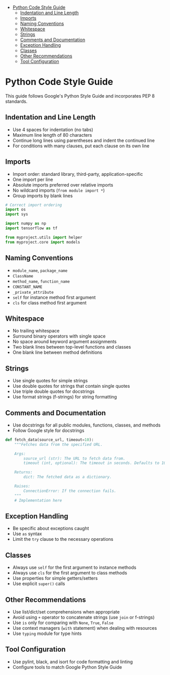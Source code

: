 <!-- START doctoc generated TOC please keep comment here to allow auto update -->
<!-- DON'T EDIT THIS SECTION, INSTEAD RE-RUN doctoc TO UPDATE -->

- [Python Code Style Guide](#python-code-style-guide)
  - [Indentation and Line Length](#indentation-and-line-length)
  - [Imports](#imports)
  - [Naming Conventions](#naming-conventions)
  - [Whitespace](#whitespace)
  - [Strings](#strings)
  - [Comments and Documentation](#comments-and-documentation)
  - [Exception Handling](#exception-handling)
  - [Classes](#classes)
  - [Other Recommendations](#other-recommendations)
  - [Tool Configuration](#tool-configuration)

<!-- END doctoc generated TOC please keep comment here to allow auto update -->

# Python Code Style Guide

This guide follows Google's Python Style Guide and incorporates PEP 8 standards.

## Indentation and Line Length

- Use 4 spaces for indentation (no tabs)
- Maximum line length of 80 characters
- Continue long lines using parentheses and indent the continued line
- For conditions with many clauses, put each clause on its own line

## Imports

- Import order: standard library, third-party, application-specific
- One import per line
- Absolute imports preferred over relative imports
- No wildcard imports (`from module import *`)
- Group imports by blank lines

```python
# Correct import ordering
import os
import sys

import numpy as np
import tensorflow as tf

from myproject.utils import helper
from myproject.core import models
```

## Naming Conventions

- `module_name`, `package_name`
- `ClassName`
- `method_name`, `function_name`
- `CONSTANT_NAME`
- `_private_attribute`
- `self` for instance method first argument
- `cls` for class method first argument

## Whitespace

- No trailing whitespace
- Surround binary operators with single space
- No space around keyword argument assignments
- Two blank lines between top-level functions and classes
- One blank line between method definitions

## Strings

- Use single quotes for simple strings
- Use double quotes for strings that contain single quotes
- Use triple double quotes for docstrings
- Use format strings (f-strings) for string formatting

## Comments and Documentation

- Use docstrings for all public modules, functions, classes, and methods
- Follow Google style for docstrings

```python
def fetch_data(source_url, timeout=10):
    """Fetches data from the specified URL.

    Args:
        source_url (str): The URL to fetch data from.
        timeout (int, optional): The timeout in seconds. Defaults to 10.

    Returns:
        dict: The fetched data as a dictionary.

    Raises:
        ConnectionError: If the connection fails.
    """
    # Implementation here
```

## Exception Handling

- Be specific about exceptions caught
- Use `as` syntax
- Limit the `try` clause to the necessary operations

## Classes

- Always use `self` for the first argument to instance methods
- Always use `cls` for the first argument to class methods
- Use properties for simple getters/setters
- Use explicit `super()` calls

## Other Recommendations

- Use list/dict/set comprehensions when appropriate
- Avoid using `+` operator to concatenate strings (use `join` or f-strings)
- Use `is` only for comparing with `None`, `True`, `False`
- Use context managers (`with` statement) when dealing with resources
- Use `typing` module for type hints

## Tool Configuration

- Use pylint, black, and isort for code formatting and linting
- Configure tools to match Google Python Style Guide
